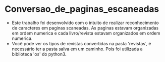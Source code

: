 # Conversao_de_paginas_escaneadas
- Este trabalho foi desenvolvido com o intuito de realizar reconhecimento de caracteres em paginas scaneadas. As paginas estavam organizadas em ordem numerica e cada livro/revista estavam organizados em ordem numerica.
- Você pode ver os tipos de revistas convertidas na pasta 'revistas', é necessário ter a pasta salva em um caminho. Pois foi utilizada a biblioteca 'os' do python3.
